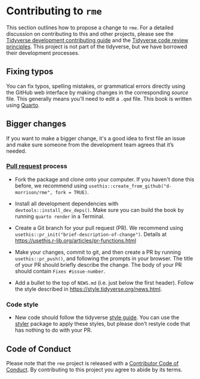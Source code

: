 # Contributing to `rme`

This section outlines how to propose a change to `rme`.
For a detailed discussion on contributing to this and other projects, please see the [Tidyverse development contributing guide](https://rstd.io/tidy-contrib) and the [Tidyverse code review principles](https://code-review.tidyverse.org/). This project is not part of the tidyverse, but we have borrowed their development processes.

## Fixing typos

You can fix typos, spelling mistakes, or grammatical errors directly using the GitHub web interface by making changes in the corresponding *source* file. 
This generally means you'll need to edit a `.qmd` file. 
This book is written using [Quarto](https://quarto.org/docs/books/).

## Bigger changes

If you want to make a bigger change, it's a good idea to first file an issue and make sure someone from the development team agrees that it’s needed. 

### [Pull request](https://usethis.r-lib.org/articles/pr-functions.html#whats-a-pull-request) process

*   Fork the package and clone onto your computer. If you haven't done this before, we recommend using `usethis::create_from_github("d-morrison/rme", fork = TRUE)`.

*   Install all development dependencies with `devtools::install_dev_deps()`. Make sure you can build the book by running `quarto render` in a Terminal.

*   Create a Git branch for your pull request (PR). 
We recommend using `usethis::pr_init("brief-description-of-change")`. 
Details at <https://usethis.r-lib.org/articles/pr-functions.html>

*   Make your changes, commit to git, and then create a PR by running `usethis::pr_push()`, and following the prompts in your browser.
    The title of your PR should briefly describe the change.
    The body of your PR should contain `Fixes #issue-number`.

*  Add a bullet to the top of `NEWS.md` (i.e. just below the first header). Follow the style described in <https://style.tidyverse.org/news.html>.

### Code style

*   New code should follow the tidyverse [style guide](https://style.tidyverse.org). 
    You can use the [styler](https://CRAN.R-project.org/package=styler) package to apply these styles, but please don't restyle code that has nothing to do with your PR.  

## Code of Conduct

Please note that the `rme` project is released with a
[Contributor Code of Conduct](CODE_OF_CONDUCT.md). By contributing to this
project you agree to abide by its terms.
